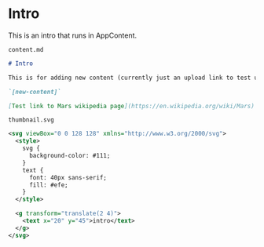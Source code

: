 # Intro

This is an intro that runs in AppContent.

`content.md`

```md
# Intro

This is for adding new content (currently just an upload link to test uploading):

`[new-content]`

[Test link to Mars wikipedia page](https://en.wikipedia.org/wiki/Mars)
```

`thumbnail.svg`

```svg
<svg viewBox="0 0 128 128" xmlns="http://www.w3.org/2000/svg">
  <style>
    svg {
      background-color: #111;
    }
    text {
      font: 40px sans-serif;
      fill: #efe;
    }
  </style>

  <g transform="translate(2 4)">
    <text x="20" y="45">intro</text>
  </g>
</svg>
```
